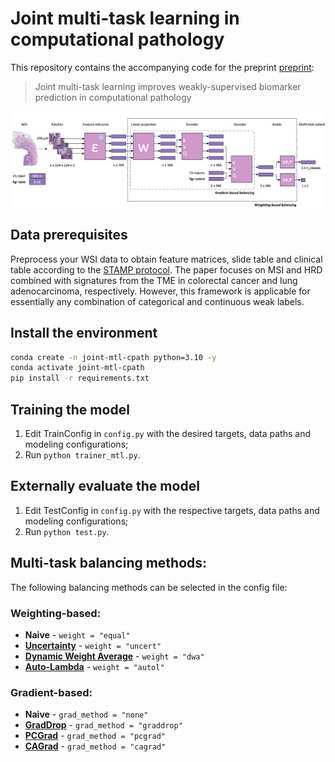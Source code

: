 # Joint multi-task learning in computational pathology
This repository contains the accompanying code for the preprint [preprint](https://arxiv.org/abs/2403.03891):

>Joint multi-task learning improves weakly-supervised biomarker prediction in computational pathology

<img src="docs/overview.png" align="middle" />

## Data prerequisites
Preprocess your WSI data to obtain feature matrices, slide table and clinical table according to the [STAMP protocol](https://github.com/KatherLab/STAMP). The paper focuses on MSI and HRD combined with signatures from the TME in colorectal cancer and lung adenocarcinoma, respectively. However, this framework is applicable for essentially any combination of categorical and continuous weak labels.

## Install the environment
```bash
conda create -n joint-mtl-cpath python=3.10 -y
conda activate joint-mtl-cpath
pip install -r requirements.txt
```

## Training the model
1. Edit TrainConfig in `config.py` with the desired targets, data paths and modeling configurations;
2. Run `python trainer_mtl.py`.

## Externally evaluate the model
1. Edit TestConfig in `config.py` with the respective targets, data paths and modeling configurations;
2. Run `python test.py`.

## Multi-task balancing methods:
The following balancing methods can be selected in the config file:

### Weighting-based:
- **Naive** - `weight = "equal"`
- **[Uncertainty](https://arxiv.org/abs/1705.07115)** - `weight = "uncert"`
- **[Dynamic Weight Average](https://arxiv.org/abs/1803.10704)** - `weight = "dwa"`
- **[Auto-Lambda](https://arxiv.org/abs/2202.03091)** - `weight = "autol"`

### Gradient-based:
- **Naive** - `grad_method = "none"`
- **[GradDrop](https://arxiv.org/abs/2010.06808)** - `grad_method = "graddrop"`
- **[PCGrad](https://arxiv.org/abs/2001.06782)** - `grad_method = "pcgrad"`
- **[CAGrad](https://arxiv.org/abs/2110.14048)** - `grad_method = "cagrad"`
